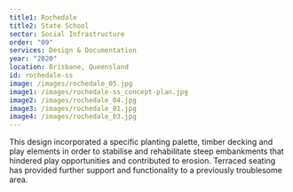 ```yaml
---
title1: Rochedale
title2: State School
sector: Social Infrastructure
order: "09"
services: Design & Documentation
year: "2020"
location: Brisbane, Queensland
id: rochedale-ss
image: /images/rochedale_05.jpg
image1: /images/rochedale-ss_concept-plan.jpg
image2: /images/rochedale_04.jpg
image3: /images/rochedale_01.jpg
image4: /images/rochedale_03.jpg
---
```


This design incorporated a specific planting palette, timber
decking and play elements in order to stabilise and rehabilitate steep
embankments that hindered play opportunities and contributed to erosion.
Terraced seating has provided further support and functionality to a
previously troublesome area.
